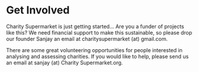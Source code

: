 # Get Involved

Charity Supermarket is just getting started... Are you a funder of projects like this? We need financial support to make this sustainable, so please 
drop our founder Sanjay an email at <span class='email' name='charitysupermarket' domain='gmail.com'>charitysupermarket (at) gmail.com</span>.

There are some great volunteering opportunities for people interested in analysing and assessing charities. If you would like to help, please send us an email at <span class='email' name='sanjay' domain='Charity Supermarket.org'>sanjay (at) Charity Supermarket.org</span>.
